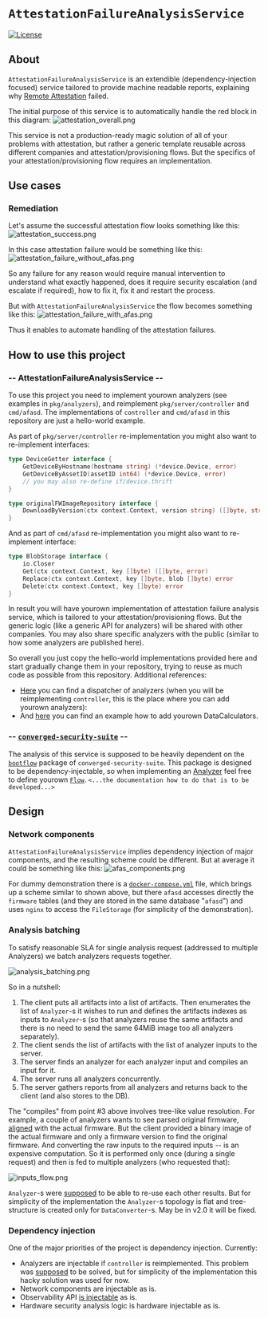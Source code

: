 # `AttestationFailureAnalysisService`

[![License](https://img.shields.io/badge/License-BSD_3--Clause-blue.svg)](https://opensource.org/licenses/BSD-3-Clause)

## About

`AttestationFailureAnalysisService` is an extendible (dependency-injection focused) service tailored to provide machine readable reports, explaining why [Remote Attestation](https://en.wikipedia.org/wiki/Trusted_Computing#Remote_attestation) failed.

The initial purpose of this service is to automatically handle the red block in this diagram:
![attestation_overall.png](doc/media/attestation_overall.png)

This service is not a production-ready magic solution of all of your problems with attestation, but rather a generic template reusable across different companies and attestation/provisioning flows. But the specifics of your attestation/provisioning flow requires an implementation.

## Use cases

### Remediation

Let's assume the successful attestation flow looks something like this:
![attestation_success.png](doc/media/attestation_success.png)

In this case attestation failure would be something like this:
![attestation_failure_without_afas.png](doc/media/attestation_failure_without_afas.png)

So any failure for any reason would require manual intervention to understand what exactly happened, does it require security escalation (and escalate if required), how to fix it, fix it and restart the process.

But with `AttestationFailureAnalysisService` the flow becomes something like this:
![attestation_failure_with_afas.png](doc/media/attestation_failure_with_afas.png)

Thus it enables to automate handling of the attestation failures.

## How to use this project

### -- AttestationFailureAnalysisService --

To use this project you need to implement yourown analyzers (see examples in `pkg/analyzers`), and reimplement `pkg/server/controller` and `cmd/afasd`. The implementations of `controller` and `cmd/afasd` in this repository are just a hello-world example.

As part of `pkg/server/controller` re-implementation you might also want to re-implement interfaces:

```go
type DeviceGetter interface {
    GetDeviceByHostname(hostname string) (*device.Device, error)
    GetDeviceByAssetID(assetID int64) (*device.Device, error)
    // you may also re-define if/device.thrift
}

type originalFWImageRepository interface {
    DownloadByVersion(ctx context.Context, version string) ([]byte, string, error)
}
```

And as part of `cmd/afasd` re-implementation you might also want to re-implement interface:

```go
type BlobStorage interface {
    io.Closer
    Get(ctx context.Context, key []byte) ([]byte, error)
    Replace(ctx context.Context, key []byte, blob []byte) error
    Delete(ctx context.Context, key []byte) error
}
```

In result you will have yourown implementation of attestation failure analysis service, which is tailored to your attestation/provisioning flows. But the generic logic (like a generic API for analyzers) will be shared with other companies. You may also share specific analyzers with the public (similar to how some analyzers are published here).

So overall you just copy the hello-world implementations provided here and start gradually change them in your repository, trying to reuse as much code as possible from this repository. Additional references:

* [Here](https://github.com/facebookincubator/AttestationFailureAnalysisService/blob/main/pkg/server/controller/analyze.go#L116-L155) you can find a dispatcher of analyzers (when you will be reimplementing `controller`, this is the place where you can add yourown analyzers):
* And [here](https://github.com/facebookincubator/AttestationFailureAnalysisService/blob/main/pkg/server/controller/types/value_calculator.go#L19-L24) you can find an example how to add yourown DataCalculators.

### -- [`converged-security-suite`](https://github.com/9elements/converged-security-suite) --

The analysis of this service is supposed to be heavily dependent on the [`bootflow`](https://github.com/9elements/converged-security-suite/tree/f6a71d3e2098ea46983678ec1e74bfb1c45f82c2/pkg/bootflow) package of `converged-security-suite`. This package is designed to be dependency-injectable, so when implementing an [Analyzer](https://github.com/immune-gmbh/AttestationFailureAnalysisService/blob/main/pkg/analysis/types.go#L38-L42) feel free to define yourown [`Flow`](https://github.com/9elements/converged-security-suite/blob/f6a71d3e2098ea46983678ec1e74bfb1c45f82c2/pkg/bootflow/flows/root.go#L10-L14). `<...the documentation how to do that is to be developed...>`

## Design

### Network components

`AttestationFailureAnalysisService` implies dependency injection of major components, and the resulting scheme could be different. But at average it could be something like this:
![afas_components.png](doc/media/afas_components.png)

For dummy demonstration there is a [`docker-compose.yml`](./docker-compose.yml) file, which brings up a scheme similar to shown above, but there `afasd` accesses directly the `firmware` tables (and they are stored in the same database "`afasd`") and uses `nginx` to access the `FileStorage` (for simplicity of the demonstration).

### Analysis batching

To satisfy reasonable SLA for single analysis request (addressed to multiple Analyzers) we batch analyzers requests together.

![analysis_batching.png](doc/media/analysis_batching.png)

So in a nutshell:

1. The client puts all artifacts into a list of artifacts. Then enumerates the list of `Analyzer`-s it wishes to run and defines the artifacts indexes as inputs to `Analyzer`-s (so that analyzers reuse the same artifacts and there is no need to send the same 64MiB image too all analyzers separately).
2. The client sends the list of artifacts with the list of analyzer inputs to the server.
3. The server finds an analyzer for each analyzer input and compiles an input for it.
4. The server runs all analyzers concurrently.
5. The server gathers reports from all analyzers and returns back to the client (and also stores to the DB).

The "compiles" from point #3 above involves tree-like value resolution. For example, a couple of analyzers wants to see parsed original firmware, [aligned](https://github.com/immune-gmbh/AttestationFailureAnalysisService/blob/main/pkg/imgalign/get_aligned_image.go#L14-L19) with the actual firmware. But the client provided a binary image of the actual firmware and only a firmware version to find the original firmware. And converting the raw inputs to the required inputs -- is an expensive computation. So it is performed only once (during a single request) and then is fed to multiple analyzers (who requested that):

![inputs_flow.png](doc/media/inputs_flow.png)

`Analyzer`-s were [supposed](doc/v2/) to be able to re-use each other results. But for simplicity of the implementation the `Analyzer`-s topology is flat and tree-structure is created only for `DataConverter`-s. May be in v2.0 it will be fixed.

### Dependency injection

One of the major priorities of the project is dependency injection. Currently:

* Analyzers are injectable if `controller` is reimplemented. This problem was [supposed](doc/v2/) to be solved, but for simplicity of the implementation this hacky solution was used for now.
* Network components are injectable as is.
* Observability API [is injectable](https://github.com/facebookincubator/go-belt) as is.
* Hardware security analysis logic is hardware injectable as is.
